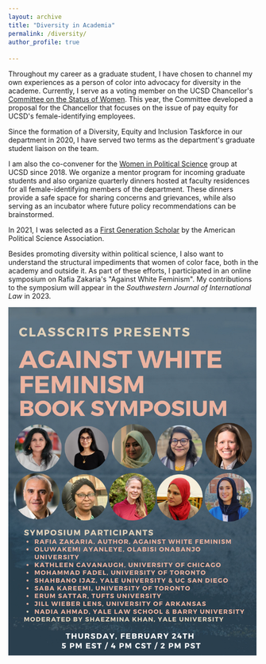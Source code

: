 ```yaml
---
layout: archive
title: "Diversity in Academia"
permalink: /diversity/
author_profile: true

---
```


Throughout my career as a graduate student, I have chosen to channel my own experiences as a person of color into advocacy for diversity in the academe. Currently, I serve as a voting member on the UCSD Chancellor's [Committee on the Status of Women](https://statusofwomen.ucsd.edu/membership/roster/index.html). This year, the Committee developed a proposal for the Chancellor that focuses on the issue of pay equity for UCSD's female-identifying employees.

Since the formation of a Diversity, Equity and Inclusion Taskforce in our department in 2020, I have served two terms as the department's graduate student liaison on the team. 

I am also the co-convener for the [Women in Political Science](https://polisci.ucsd.edu/grad/current-students/wips.html) group at UCSD since 2018. We organize a mentor program for incoming graduate students and also organize quarterly dinners hosted at faculty residences for all female-identifying members of the department. These dinners provide a safe space for sharing concerns and grievances, while also serving as an incubator where future policy recommendations can be brainstormed. 

In 2021, I was selected as a [First Generation Scholar](https://politicalsciencenow.com/meet-syeda-shahbano-ijaz-2021-first-generation-scholar-in-the-profession/) by the American Political Science Association. 

Besides promoting diversity within political science, I also want to understand the structural impediments that women of color face, both in the academy and outside it. As part of these efforts, I participated in an online symposium on Rafia Zakaria's "Against White Feminism". My contributions to the symposium will appear in the *Southwestern Journal of International Law* in 2023. 

<img src="https://github.com/ssijaz/ssijaz.github.io/blob/66fbe6648621cedee98a77c5cc7afad0903878df/images/classcrits2.png" width="500">

